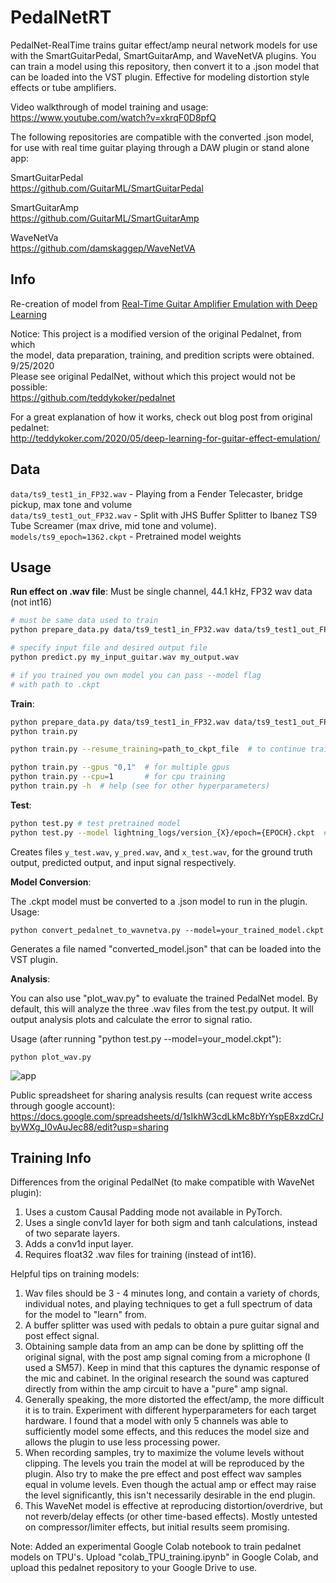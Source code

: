 # PedalNetRT

PedalNet-RealTime trains guitar effect/amp neural network models for
use with the SmartGuitarPedal, SmartGuitarAmp, and WaveNetVA plugins.
You can train a model using this repository, then convert it to a .json
model that can be loaded into the VST plugin. Effective for modeling
distortion style effects or tube amplifiers.

Video walkthrough of model training and usage:
https://www.youtube.com/watch?v=xkrqF0D8pfQ

The following repositories are compatible with the converted .json model,
for use with real time guitar playing through a DAW plugin or stand alone app:

SmartGuitarPedal<br>
https://github.com/GuitarML/SmartGuitarPedal<br>

SmartGuitarAmp<br>
https://github.com/GuitarML/SmartGuitarAmp<br>

WaveNetVa<br>
https://github.com/damskaggep/WaveNetVA

## Info
Re-creation of model from [Real-Time Guitar Amplifier Emulation with Deep
Learning](https://www.mdpi.com/2076-3417/10/3/766/htm)

Notice:
This project is a modified version of the original Pedalnet, from which<br>
the model, data preparation, training, and predition scripts were obtained. 9/25/2020<br>
Please see original PedalNet, without which this project would not be possible:<br>
https://github.com/teddykoker/pedalnet

For a great explanation of how it works, check out blog post from original pedalnet:<br>
http://teddykoker.com/2020/05/deep-learning-for-guitar-effect-emulation/


## Data

`data/ts9_test1_in_FP32.wav` - Playing from a Fender Telecaster, bridge pickup, max tone and volume<br>
`data/ts9_test1_out_FP32.wav` - Split with JHS Buffer Splitter to Ibanez TS9 Tube Screamer
(max drive, mid tone and volume).<br>
`models/ts9_epoch=1362.ckpt` - Pretrained model weights


## Usage

**Run effect on .wav file**:
Must be single channel, 44.1 kHz, FP32 wav data (not int16)
```bash
# must be same data used to train
python prepare_data.py data/ts9_test1_in_FP32.wav data/ts9_test1_out_FP32.wav

# specify input file and desired output file
python predict.py my_input_guitar.wav my_output.wav

# if you trained you own model you can pass --model flag
# with path to .ckpt
```

**Train**:
```bash
python prepare_data.py data/ts9_test1_in_FP32.wav data/ts9_test1_out_FP32.wav  # or use your own!
python train.py

python train.py --resume_training=path_to_ckpt_file  # to continue training from .ckpt file

python train.py --gpus "0,1"  # for multiple gpus
python train.py --cpu=1       # for cpu training
python train.py -h  # help (see for other hyperparameters)

```

**Test**:
```bash
python test.py # test pretrained model
python test.py --model lightning_logs/version_{X}/epoch={EPOCH}.ckpt  # test trained model
```
Creates files `y_test.wav`, `y_pred.wav`, and `x_test.wav`, for the ground truth
output, predicted output, and input signal respectively.


**Model Conversion**:

The .ckpt model must be converted to a .json model to run in the plugin.
Usage:

	python convert_pedalnet_to_wavnetva.py --model=your_trained_model.ckpt

Generates a file named "converted_model.json" that can be loaded into the VST plugin.

**Analysis**:

You can also use "plot_wav.py" to evaluate the trained PedalNet model. By
default, this will analyze the three .wav files from the test.py output. It
will output analysis plots and calculate the error to signal ratio.

Usage (after running "python test.py --model=your_model.ckpt"):

	python plot_wav.py

![app](https://github.com/keyth72/pedalnet/blob/master/figures/example_plot.png)


Public spreadsheet for sharing analysis results (can request write access through google account):<br>
https://docs.google.com/spreadsheets/d/1sIkhW3cdLkMc8bYrYspE8xzdCrJbyWXg_I0vAuJec88/edit?usp=sharing

## Training Info
Differences from the original PedalNet (to make compatible with WaveNet plugin):
1. Uses a custom Causal Padding mode not available in PyTorch.
2. Uses a single conv1d layer for both sigm and tanh calculations, instead of
   two separate layers.
3. Adds a conv1d input layer.
4. Requires float32 .wav files for training (instead of int16).

Helpful tips on training models:
1. Wav files should be 3 - 4 minutes long, and contain a variety of
   chords, individual notes, and playing techniques to get a full spectrum
   of data for the model to "learn" from.
2. A buffer splitter was used with pedals to obtain a pure guitar signal
   and post effect signal.
3. Obtaining sample data from an amp can be done by splitting off the original
   signal, with the post amp signal coming from a microphone (I used a SM57).
   Keep in mind that this captures the dynamic response of the mic and cabinet.
   In the original research the sound was captured directly from within the amp
   circuit to have a "pure" amp signal.
4. Generally speaking, the more distorted the effect/amp, the more difficult it
   is to train. Experiment with different hyperparameters for each target
   hardware. I found that a model with only 5 channels was able to sufficiently
   model some effects, and this reduces the model size and allows the plugin
   to use less processing power.
5. When recording samples, try to maximize the volume levels without clipping.
   The levels you train the model at will be reproduced by the plugin. Also try
   to make the pre effect and post effect wav samples equal in volume levels.
   Even though the actual amp or effect may raise the level significantly, this isn't
   necessarily desirable in the end plugin.
6. This WaveNet model is effective at reproducing distortion/overdrive, but
   not reverb/delay effects (or other time-based effects). Mostly untested on
   compressor/limiter effects, but initial results seem promising.


 Note: Added an experimental Google Colab notebook to train pedalnet models on TPU's.
       Upload "colab_TPU_training.ipynb" in Google Colab, and upload this pedalnet
       repository to your Google Drive to use.
